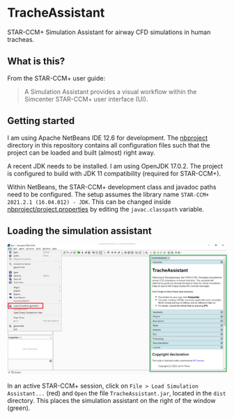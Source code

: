 # TracheAssistant

STAR-CCM+ Simulation Assistant for airway CFD simulations in human tracheas.

## What is this?

From the STAR-CCM+ user guide:
> A Simulation Assistant provides a visual workflow within the Simcenter STAR-CCM+ user interface (UI).

## Getting started

I am using Apache NetBeans IDE 12.6 for development. The [nbproject](./nbproject/) directory in this repository contains all configuration files such that the project can be loaded and built (almost) right away.

A recent JDK needs to be installed. I am using OpenJDK 17.0.2. The project is configured to build with JDK 11 compatibility (required for STAR-CCM+).

Within NetBeans, the STAR-CCM+ development class and javadoc paths need to be configured. The setup assumes the library name `STAR-CCM+ 2021.2.1 (16.04.012) - JDK`. This can be changed inside [nbproject/project.properties](./nbproject/project.properties) by editing the `javac.classpath` variable.

## Loading the simulation assistant

![TracheAssistant loaded in STAR-CCM+](./doc/TracheAssistant.png)

In an active STAR-CCM+ session, click on `File > Load Simulation Assistant...` (red) and `Open` the file `TracheAssistant.jar`, located in the `dist` directory. This places the simulation assistant on the right of the window (green).
